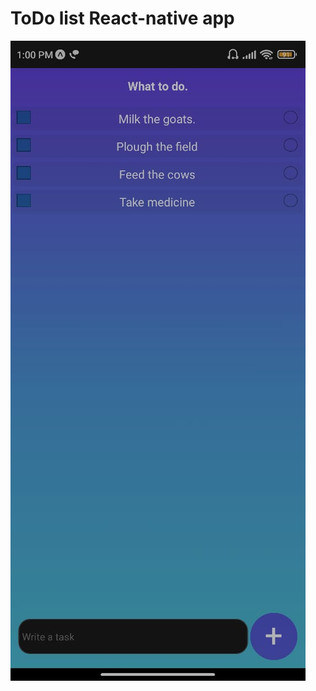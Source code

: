 # ToDo list React-native app

![alt text](https://github.com/DeepakKool/ToDoList/blob/main/assets/Todo1.jpeg)
